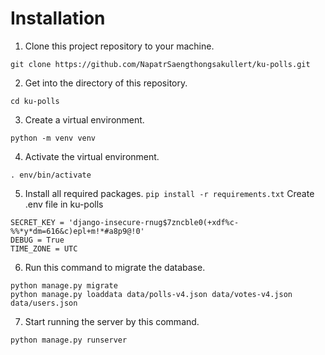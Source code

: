# Installation

1. Clone this project repository to your machine.

  `git clone https://github.com/NapatrSaengthongsakullert/ku-polls.git`

2. Get into the directory of this repository.

`cd ku-polls`

3. Create a virtual environment.

`python -m venv venv`

4. Activate the virtual environment.

`. env/bin/activate`

5. Install all required packages. `pip install -r requirements.txt` Create .env file in ku-polls

```
SECRET_KEY = 'django-insecure-rnug$7zncble0(+xdf%c-%%*y*dm=616&c)epl+m!*#a8p9@!0'
DEBUG = True
TIME_ZONE = UTC
```

6. Run this command to migrate the database.

```
python manage.py migrate
python manage.py loaddata data/polls-v4.json data/votes-v4.json data/users.json
```

7. Start running the server by this command.

`python manage.py runserver`
